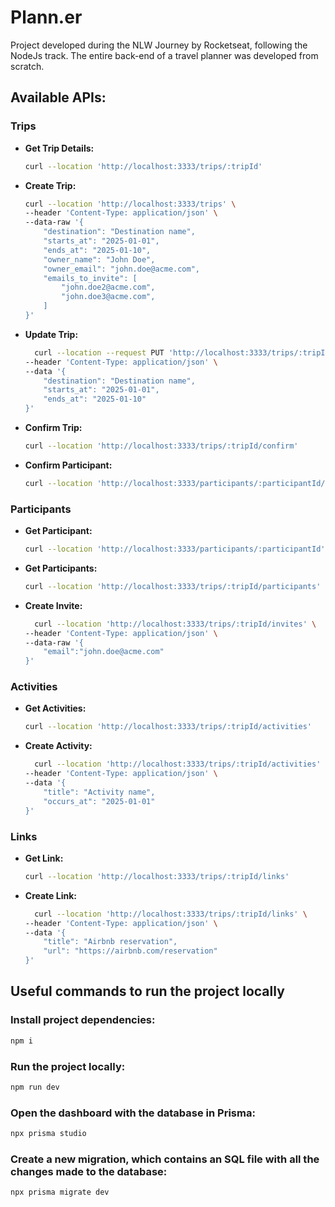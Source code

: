 # Plann.er

Project developed during the NLW Journey by Rocketseat, following the NodeJs track. The entire back-end of a travel planner was developed from scratch.

## Available APIs:

### Trips
- **Get Trip Details:**
  ```bash
  curl --location 'http://localhost:3333/trips/:tripId'
  ```

- **Create Trip:**
  ```bash
  curl --location 'http://localhost:3333/trips' \
  --header 'Content-Type: application/json' \
  --data-raw '{
      "destination": "Destination name",
      "starts_at": "2025-01-01",
      "ends_at": "2025-01-10",
      "owner_name": "John Doe",
      "owner_email": "john.doe@acme.com",
      "emails_to_invite": [
          "john.doe2@acme.com",
          "john.doe3@acme.com",
      ]
  }'
  ```

- **Update Trip:**
  ```bash
    curl --location --request PUT 'http://localhost:3333/trips/:tripId' \
  --header 'Content-Type: application/json' \
  --data '{
      "destination": "Destination name",
      "starts_at": "2025-01-01",
      "ends_at": "2025-01-10"
  }'
  ```
- **Confirm Trip:**
  ```bash
  curl --location 'http://localhost:3333/trips/:tripId/confirm'
  ```
- **Confirm Participant:**
  ```bash
  curl --location 'http://localhost:3333/participants/:participantId/confirm'
  ```

### Participants
- **Get Participant:**
  ```bash
  curl --location 'http://localhost:3333/participants/:participantId'
  ```
- **Get Participants:**
  ```bash
  curl --location 'http://localhost:3333/trips/:tripId/participants'
  ```
- **Create Invite:**
  ```bash
    curl --location 'http://localhost:3333/trips/:tripId/invites' \
  --header 'Content-Type: application/json' \
  --data-raw '{
      "email":"john.doe@acme.com"
  }'
  ```

### Activities
- **Get Activities:**
  ```bash
  curl --location 'http://localhost:3333/trips/:tripId/activities'
  ```
- **Create Activity:**
  ```bash
    curl --location 'http://localhost:3333/trips/:tripId/activities' \
  --header 'Content-Type: application/json' \
  --data '{
      "title": "Activity name",
      "occurs_at": "2025-01-01"
  }'
  ```

### Links
- **Get Link:**
  ```bash
  curl --location 'http://localhost:3333/trips/:tripId/links'
  ```
- **Create Link:**
  ```bash
    curl --location 'http://localhost:3333/trips/:tripId/links' \
  --header 'Content-Type: application/json' \
  --data '{
      "title": "Airbnb reservation",
      "url": "https://airbnb.com/reservation"
  }'
  ```

## Useful commands to run the project locally

### Install project dependencies:
```bash
npm i
```

### Run the project locally:
```bash
npm run dev
```

### Open the dashboard with the database in Prisma:
```bash
npx prisma studio
```
### Create a new migration, which contains an SQL file with all the changes made to the database:
```bash
npx prisma migrate dev
```